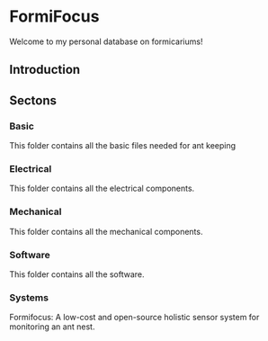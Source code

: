 # FormiFocus
Welcome to my personal database on formicariums!

## Introduction

## Sectons

### Basic
This folder contains all the basic files needed for ant keeping

### Electrical
This folder contains all the electrical components.

### Mechanical
This folder contains all the mechanical components.

### Software
This folder contains all the software.

### Systems
Formifocus:
A low-cost and open-source holistic sensor system for monitoring an ant nest.
